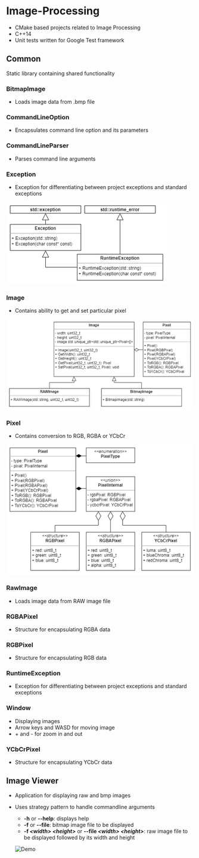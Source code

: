 # Image-Processing
- CMake based projects related to Image Processing
- C++14
- Unit tests written for Google Test framework

## Common
Static library containing shared functionality

### BitmapImage
- Loads image data from .bmp file

### CommandLineOption
- Encapsulates command line option and its parameters

### CommandLineParser
- Parses command line arguments

### Exception
- Exception for differentiating between project exceptions and standard exceptions

![Demo](Common/media/Exception.png)

### Image
- Contains ability to get and set particular pixel

![Demo](Common/media/Image.png)

### Pixel
- Contains conversion to RGB, RGBA or YCbCr

![Demo](Common/media/Pixel.png)

### RawImage
- Loads image data from RAW image file

### RGBAPixel
- Structure for encapsulating RGBA data

### RGBPixel
- Structure for encapsulating RGB data

### RuntimeException
- Exception for differentiating between project exceptions and standard exceptions

### Window
- Displaying images
- Arrow keys and WASD for moving image
- \+ and - for zoom in and out

### YCbCrPixel
- Structure for encapsulating YCbCr data

## Image Viewer
- Application for displaying raw and bmp images
- Uses strategy pattern to handle commandline arguments
    - **-h** or **--help**: displays help
    - **-f** or **--file**: bitmap image file to be displayed
    - **-f *\<width>* *\<height>*** or **--file *\<width>* *\<height>***: raw image file to be displayed followed by its width and height

    ![Demo](ImageViewer/media/ImageViewer.gif)
